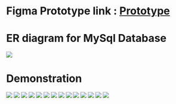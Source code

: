 
<h1>Figma Prototype link : <a href="https://www.figma.com/proto/X4BZTASVykPbO7Bznw2mtS/Online-Player-auction?node-id=1-1016&starting-point-node-id=1%3A1016&scaling=contain&content-scaling=fixed"> Prototype </a></h1>
<h1>ER diagram for MySql Database</h1>
<img src="https://github.com/user-attachments/assets/11681f97-96e7-4f6b-aa52-f0ddb9907465">

<h1>Demonstration</h1>
<img src="https://github.com/user-attachments/assets/3736db29-c0b0-4e50-9ed3-09d286a3d4d6">
<img src="https://github.com/user-attachments/assets/d9c3230d-f037-4fd8-a0ca-536c095f66b9">
<img src="https://github.com/user-attachments/assets/e46b0caa-8583-4da3-afb0-43b9361aa104"> 
<img src="https://github.com/user-attachments/assets/c1876309-71a9-419b-a745-66bc1a7f488e"> 
<img src="https://github.com/user-attachments/assets/5634f543-a000-4cfe-90ef-e646037544b2"> 
<img src="https://github.com/user-attachments/assets/732fe985-ad5d-4cb0-b987-e9dd0ec33ecf"> 
<img src="https://github.com/user-attachments/assets/93d4c473-7d52-403c-bdee-5d4d97654050"> 
<img src="https://github.com/user-attachments/assets/470eea8f-4736-46e6-b1da-b9397301a7b7"> 
<img src="https://github.com/user-attachments/assets/0695517e-5294-4d7d-8b41-de449e7207ee"> 
<img src="https://github.com/user-attachments/assets/2d2ae35a-5892-4a30-97e7-8cb7b92d2270"> 
<img src="https://github.com/user-attachments/assets/45e758ce-015b-447e-9e60-5309366cfefa"> 
<img src="https://github.com/user-attachments/assets/8c2293d8-5499-4cbb-8b92-d12a984b6194"> 
<img src="https://github.com/user-attachments/assets/83fcace5-c14a-41b9-bf42-908c12e21d8d"> 
<img src="https://github.com/user-attachments/assets/af4b2423-6045-4ed5-bc4e-62a6525ec9b7">
